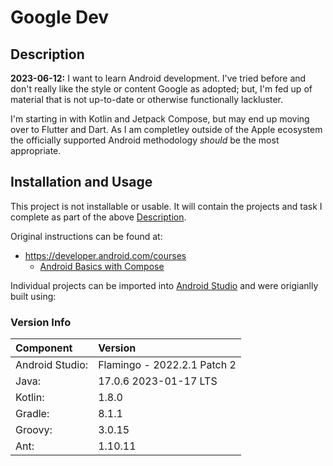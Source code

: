 # Google Dev

## Description

**2023-06-12:** I want to learn Android development. I've tried before and don't really like the style or content Google as adopted; but, I'm fed up of material that is not up-to-date or otherwise functionally lackluster.

I'm starting in with Kotlin and Jetpack Compose, but may end up moving over to Flutter and Dart. As I am completley outside of the Apple ecosystem the officially supported Android methodology *should* be the most appropriate.

## Installation and Usage

This project is not installable or usable. It will contain the projects and task I complete as part of the above [Description](#description).

Original instructions can be found at:

- <https://developer.android.com/courses>
	- [Android Basics with Compose](https://developer.android.com/courses/android-basics-compose/course)

Individual projects can be imported into [Android Studio](https://developer.android.com/studio) and were origianlly built using:

### Version Info

| Component       | Version                     |
|:----------------|:----------------------------|
| Android Studio: | Flamingo - 2022.2.1 Patch 2 |
| Java:           | 17.0.6 2023-01-17 LTS       |
| Kotlin:         | 1.8.0                       |
| Gradle:         | 8.1.1                       |
| Groovy:         | 3.0.15                      |
| Ant:            | 1.10.11                     |

